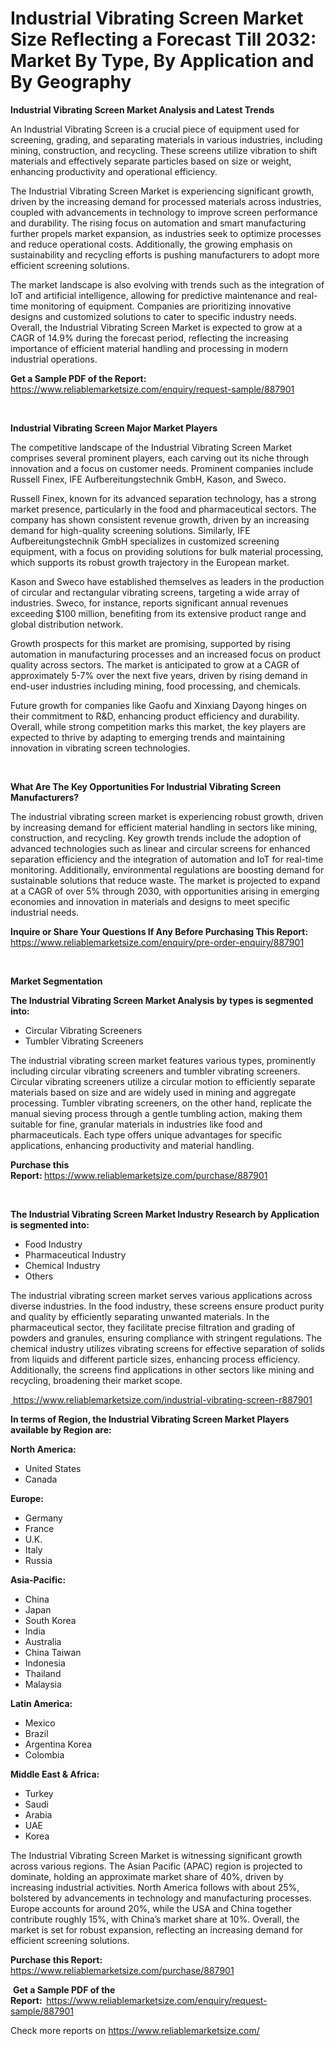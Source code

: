 <p><h1>Industrial Vibrating Screen Market Size Reflecting a Forecast Till 2032: Market By Type, By Application and By Geography</h1></p><p><strong>Industrial Vibrating Screen Market Analysis and Latest Trends</strong></p>
<p><p>An Industrial Vibrating Screen is a crucial piece of equipment used for screening, grading, and separating materials in various industries, including mining, construction, and recycling. These screens utilize vibration to shift materials and effectively separate particles based on size or weight, enhancing productivity and operational efficiency.</p><p>The Industrial Vibrating Screen Market is experiencing significant growth, driven by the increasing demand for processed materials across industries, coupled with advancements in technology to improve screen performance and durability. The rising focus on automation and smart manufacturing further propels market expansion, as industries seek to optimize processes and reduce operational costs. Additionally, the growing emphasis on sustainability and recycling efforts is pushing manufacturers to adopt more efficient screening solutions.</p><p>The market landscape is also evolving with trends such as the integration of IoT and artificial intelligence, allowing for predictive maintenance and real-time monitoring of equipment. Companies are prioritizing innovative designs and customized solutions to cater to specific industry needs. Overall, the Industrial Vibrating Screen Market is expected to grow at a CAGR of 14.9% during the forecast period, reflecting the increasing importance of efficient material handling and processing in modern industrial operations.</p></p>
<p><strong>Get a Sample PDF of the Report:&nbsp;</strong> <a href="https://www.reliablemarketsize.com/enquiry/request-sample/887901?utm_campaign=2005&utm_medium=2&utm_source=Github&utm_content=ia&utm_term=18022025&utm_id=industrial-vibrating-screen">https://www.reliablemarketsize.com/enquiry/request-sample/887901</a></p>
<p>&nbsp;</p>
<p><strong>Industrial Vibrating Screen Major Market Players</strong></p>
<p><p>The competitive landscape of the Industrial Vibrating Screen Market comprises several prominent players, each carving out its niche through innovation and a focus on customer needs. Prominent companies include Russell Finex, IFE Aufbereitungstechnik GmbH, Kason, and Sweco. </p><p>Russell Finex, known for its advanced separation technology, has a strong market presence, particularly in the food and pharmaceutical sectors. The company has shown consistent revenue growth, driven by an increasing demand for high-quality screening solutions. Similarly, IFE Aufbereitungstechnik GmbH specializes in customized screening equipment, with a focus on providing solutions for bulk material processing, which supports its robust growth trajectory in the European market.</p><p>Kason and Sweco have established themselves as leaders in the production of circular and rectangular vibrating screens, targeting a wide array of industries. Sweco, for instance, reports significant annual revenues exceeding $100 million, benefiting from its extensive product range and global distribution network. </p><p>Growth prospects for this market are promising, supported by rising automation in manufacturing processes and an increased focus on product quality across sectors. The market is anticipated to grow at a CAGR of approximately 5-7% over the next five years, driven by rising demand in end-user industries including mining, food processing, and chemicals.</p><p>Future growth for companies like Gaofu and Xinxiang Dayong hinges on their commitment to R&D, enhancing product efficiency and durability. Overall, while strong competition marks this market, the key players are expected to thrive by adapting to emerging trends and maintaining innovation in vibrating screen technologies.</p></p>
<p>&nbsp;</p>
<p><strong>What Are The Key Opportunities For Industrial Vibrating Screen Manufacturers?</strong></p>
<p><p>The industrial vibrating screen market is experiencing robust growth, driven by increasing demand for efficient material handling in sectors like mining, construction, and recycling. Key growth trends include the adoption of advanced technologies such as linear and circular screens for enhanced separation efficiency and the integration of automation and IoT for real-time monitoring. Additionally, environmental regulations are boosting demand for sustainable solutions that reduce waste. The market is projected to expand at a CAGR of over 5% through 2030, with opportunities arising in emerging economies and innovation in materials and designs to meet specific industrial needs.</p></p>
<p><strong>Inquire or Share Your Questions If Any Before Purchasing This Report:</strong> <a href="https://www.reliablemarketsize.com/enquiry/pre-order-enquiry/887901?utm_campaign=2005&utm_medium=2&utm_source=Github&utm_content=ia&utm_term=18022025&utm_id=industrial-vibrating-screen">https://www.reliablemarketsize.com/enquiry/pre-order-enquiry/887901</a></p>
<p>&nbsp;</p>
<p><strong>Market Segmentation</strong></p>
<p><strong>The Industrial Vibrating Screen Market Analysis by types is segmented into:</strong></p>
<p><ul><li>Circular Vibrating Screeners</li><li>Tumbler Vibrating Screeners</li></ul></p>
<p><p>The industrial vibrating screen market features various types, prominently including circular vibrating screeners and tumbler vibrating screeners. Circular vibrating screeners utilize a circular motion to efficiently separate materials based on size and are widely used in mining and aggregate processing. Tumbler vibrating screeners, on the other hand, replicate the manual sieving process through a gentle tumbling action, making them suitable for fine, granular materials in industries like food and pharmaceuticals. Each type offers unique advantages for specific applications, enhancing productivity and material handling.</p></p>
<p><strong>Purchase this Report:&nbsp;</strong><a href="https://www.reliablemarketsize.com/purchase/887901?utm_campaign=2005&utm_medium=2&utm_source=Github&utm_content=ia&utm_term=18022025&utm_id=industrial-vibrating-screen">https://www.reliablemarketsize.com/purchase/887901</a></p>
<p>&nbsp;</p>
<p><strong>The Industrial Vibrating Screen Market Industry Research by Application is segmented into:</strong></p>
<p><ul><li>Food Industry</li><li>Pharmaceutical Industry</li><li>Chemical Industry</li><li>Others</li></ul></p>
<p><p>The industrial vibrating screen market serves various applications across diverse industries. In the food industry, these screens ensure product purity and quality by efficiently separating unwanted materials. In the pharmaceutical sector, they facilitate precise filtration and grading of powders and granules, ensuring compliance with stringent regulations. The chemical industry utilizes vibrating screens for effective separation of solids from liquids and different particle sizes, enhancing process efficiency. Additionally, the screens find applications in other sectors like mining and recycling, broadening their market scope.</p></p>
<p><a href="https://www.reliablemarketsize.com/industrial-vibrating-screen-r887901?utm_campaign=2005&utm_medium=2&utm_source=Github&utm_content=ia&utm_term=18022025&utm_id=industrial-vibrating-screen">&nbsp;https://www.reliablemarketsize.com/industrial-vibrating-screen-r887901</a></p>
<p><strong>In terms of Region, the Industrial Vibrating Screen Market Players available by Region are:</strong></p>
<p>
    <p> <strong> North America: </strong>
        <ul>
            <li>United States</li>
            <li>Canada</li>
        </ul>
        </p> 
    <p> <strong> Europe: </strong>
        <ul>
            <li>Germany</li>
            <li>France</li>
            <li>U.K.</li>
            <li>Italy</li>
            <li>Russia</li>
        </ul>
        </p> 
    <p> <strong> Asia-Pacific: </strong>
        <ul>
            <li>China</li>
            <li>Japan</li>
            <li>South Korea</li>
            <li>India</li>
            <li>Australia</li>
            <li>China Taiwan</li>
            <li>Indonesia</li>
            <li>Thailand</li>
            <li>Malaysia</li>
        </ul>
        </p> 
    <p> <strong> Latin America: </strong>
        <ul>
            <li>Mexico</li>
            <li>Brazil</li>
            <li>Argentina Korea</li>
            <li>Colombia</li>
        </ul>
        </p> 
    <p> <strong> Middle East & Africa: </strong>
        <ul>
            <li>Turkey</li>
            <li>Saudi</li>
            <li>Arabia</li>
            <li>UAE</li>
            <li>Korea</li>
        </ul>
    </p>
    </p>
<p><p>The Industrial Vibrating Screen Market is witnessing significant growth across various regions. The Asian Pacific (APAC) region is projected to dominate, holding an approximate market share of 40%, driven by increasing industrial activities. North America follows with about 25%, bolstered by advancements in technology and manufacturing processes. Europe accounts for around 20%, while the USA and China together contribute roughly 15%, with China’s market share at 10%. Overall, the market is set for robust expansion, reflecting an increasing demand for efficient screening solutions.</p></p>
<p><strong>Purchase this Report: </strong><a href="https://www.reliablemarketsize.com/purchase/887901?utm_campaign=2005&utm_medium=2&utm_source=Github&utm_content=ia&utm_term=18022025&utm_id=industrial-vibrating-screen">https://www.reliablemarketsize.com/purchase/887901</a></p>
<p>&nbsp;<strong>Get a Sample PDF of the Report:&nbsp;&nbsp;</strong><a href="https://www.reliablemarketsize.com/enquiry/request-sample/887901?utm_campaign=2005&utm_medium=2&utm_source=Github&utm_content=ia&utm_term=18022025&utm_id=industrial-vibrating-screen">https://www.reliablemarketsize.com/enquiry/request-sample/887901</a></p>
<p><strong></strong></p>
<p>Check more reports on <a href="https://www.reliablemarketsize.com/?utm_campaign=2005&utm_medium=2&utm_source=Github&utm_content=ia&utm_term=18022025&utm_id=industrial-vibrating-screen">https://www.reliablemarketsize.com/</a></p>
